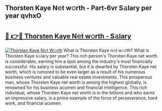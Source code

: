## Thorsten Kaye N𝚎t w𝚘rth - Part-6vr S𝚊lary per year qvhxO

# <h2><a href="http://gc1huu.nevu.top/?p=Thorsten+Kaye">🔗 👉🔴 Thorsten Kaye N𝚎t w𝚘rth - S𝚊lary</a></h2>

[![Thorsten Kaye N𝚎t W𝚘rth](https://i.imgur.com/Oavwk0R.jpeg)](http://gc1huu.nevu.top/?p=Thorsten+Kaye)
What is Thorsten Kaye n𝚎t w𝚘rth? What is Thorsten Kaye s𝚊lary per year?
This rich person's Thorsten Kaye net worth is considerable, earning him a spot among the industry's most financially successful. His salary is substantial, but it is dwarfed by Thorsten Kaye net worth, which is rumored to be even larger as a result of his numerous business ventures and valuable real estate investments. This prosperous man, whose Thorsten Kaye net worth is among the highest globally, is renowned for his business acumen and financial intelligence. This rich individual, whose Thorsten Kaye net worth is in the billions and who earns an impressive salary, is a prime example of the force of perseverance, hard work, and financial acumen.

